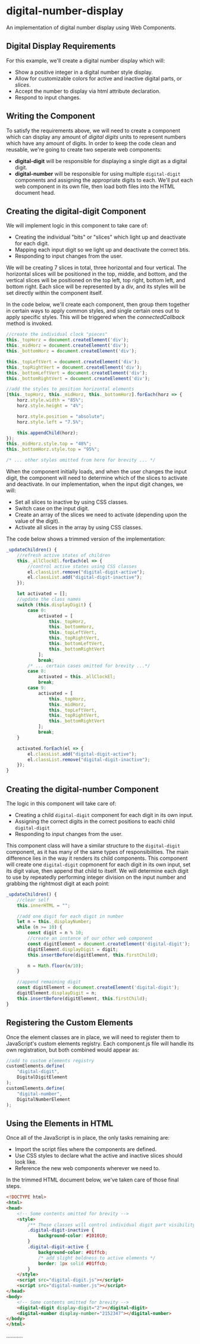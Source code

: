 # digital-number-display
An implementation of digital number display using Web Components.

## Digital Display Requirements
For this example, we'll create a digital number display which will:
* Show a positive integer in a digital number style display.
* Allow for customizable colors for active and inactive digital parts, or *slices*.
* Accept the number to display via html attribute declaration.
* Respond to input changes.

## Writing the Component
To satisfy the requirements above, we will need to create a component which can display any amount of *digital digits* units to represent numbers which have any amount of digits. In order to keep the code clean and reusable, we're going to create two seperate web components:
* **digital-digit** will be responsible for displaying a single digit as a digital digit.
* **digital-number** will be responsible for using multiple ``digital-digit`` components and assigning the appropriate digits to each.
We'll put each web component in its own file, then load both files into the HTML document head.

## Creating the digital-digit Component
We will implement logic in this component to take care of:
* Creating the individual "bits" or "slices" which light up and deactivate for each digit.
* Mapping each input digit so we light up and deactivate the correct btis.
* Responding to input changes from the user.

We will be creating 7 slices in total, three horizontal and four vertical. The horizontal slices will be positioned in the top, middle, and bottom, and the vertical slices will be positioned on the top left, top right, bottom left, and bottom right. Each slice will be represented by a div, and its styles will be set directly within the component itself.

In the code below, we'll create each component, then group them together in certain ways to apply common styles, and single certain ones out to apply specific styles. This will be triggered when the *connectedCallback* method is invoked.
```javascript
//create the individual clock "pieces"
this._topHorz = document.createElement('div');
this._midHorz = document.createElement('div');
this._bottomHorz = document.createElement('div');

this._topLeftVert = document.createElement('div');
this._topRightVert = document.createElement('div');
this._bottomLeftVert = document.createElement('div');
this._bottomRightVert = document.createElement('div');

//add the styles to position horizontal elements
[this._topHorz, this._midHorz, this._bottomHorz].forEach(horz => {
    horz.style.width = "85%";
    horz.style.height = "4%";

    horz.style.position = "absolute";
    horz.style.left = "7.5%";

    this.appendChild(horz);
});
this._midHorz.style.top = "48%";
this._bottomHorz.style.top = "95%";

/* ... other styles omitted from here for brevity ... */
```
When the component initially loads, and when the user changes the input digit, the component will need to determine which of the slices to activate and deactivate. In our implementation, when the input digit changes, we will:
* Set all slices to inactive by using CSS classes.
* Switch case on the input digit.
* Create an array of the slices we need to activate (depending upon the value of the digit).
* Activate all slices in the array by using CSS classes.

The code below shows a trimmed version of the implementation:
```javascript
_updateChildren() {
    //refresh active states of children
    this._allClockEl.forEach(el => {
        //control active states using CSS classes
        el.classList.remove("digital-digit-active");
        el.classList.add("digital-digit-inactive");
    });

    let activated = [];
    //update the class names
    switch (this.displayDigit) {
        case 0:
            activated = [
                this._topHorz,
                this._bottomHorz,
                this._topLeftVert,
                this._topRightVert,
                this._bottomLeftVert,
                this._bottomRightVert
            ];
            break;
        /* ... certain cases omitted for brevity ...*/
        case 8:
            activated = this._allClockEl;
            break;
        case 9:
            activated = [
                this._topHorz,
                this._midHorz,
                this._topLeftVert,
                this._topRightVert,
                this._bottomRightVert
            ];
            break;
    }

    activated.forEach(el => {
        el.classList.add("digital-digit-active");
        el.classList.remove("digital-digit-inactive");
    });
}
```

## Creating the digital-number Component
The logic in this component will take care of:
* Creating a child ``digital-digit`` component for each digit in its own input.
* Assigning the correct digits in the correct positions to eachi child ``digital-digit``
* Responding to input changes from the user. 

This component class will have a similar structure to the ``digital-digit`` component, as it has many of the same types of responsibilities. The main difference lies in the way it renders its child components. This component will create one ``digital-digit`` copmonent for each digit in its own input, set its digit value, then append that child to itself. We will determine each digit to use by repeatedly performing integer division on the input number and grabbing the rightmost digit at each point:
```javascript
_updateChildren() {
    //clear self
    this.innerHTML = "";

    //add one digit for each digit in number
    let n = this._displayNumber;
    while (n >= 10) {
        const digit = n % 10;
        //create an instance of our other web component
        const digitElement = document.createElement('digital-digit');
        digitElement.displayDigit = digit;
        this.insertBefore(digitElement, this.firstChild);

        n = Math.floor(n/10);
    }

    //append remaining digit
    const digitElement = document.createElement('digital-digit');
    digitElement.displayDigit = n;
    this.insertBefore(digitElement, this.firstChild);
}
```

## Registering the Custom Elements
Once the element classes are in place, we will need to register them to JavaScript's custom elements registry. Each component.js file will handle its own registration, but both combined would appear as:
```javascript
//add to custom elements registry
customElements.define(
    "digital-digit",
    DigitalDigitElement
);
customElements.define(
    "digital-number",
    DigitalNumberElement
);
```

## Using the Elements in HTML
Once all of the JavaScript is in place, the only tasks remaining are:
* Import the script files where the components are defined.
* Use CSS styles to declare what the active and inactive slices should look like.
* Reference the new web components wherever we need to.

In the trimmed HTML document below, we've taken care of those final steps.
```html
<!DOCTYPE html>
<html>
<head>
    <!-- Some contents omitted for brevity -->
    <style>
        /** These classes will control individual digit part visibility */
        .digital-digit-inactive {
            background-color: #101010;
        }
        .digital-digit-active {
            background-color: #01ffcb;
            /* add slight boldness to active elements */
            border: 1px solid #01ffcb;
        }
    </style>
    <script src="digital-digit.js"></script>
    <script src="digital-number.js"></script>
</head>
<body>
    <!-- Some contents omitted for brevity -->
    <digital-digit display-digit="2"></digital-digit>
    <digital-number display-number="2152347"></digital-number>
</body>
</html>
```

...........